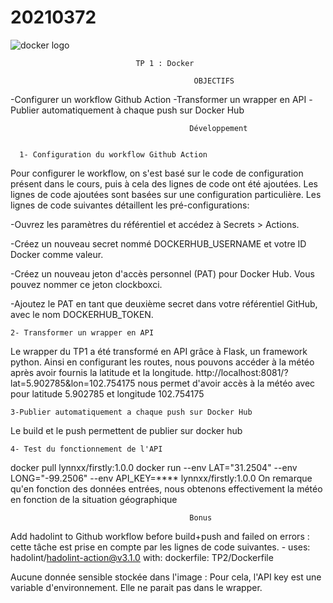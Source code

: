 # 20210372
  <img src="https://d1.awsstatic.com/acs/characters/Logos/Docker-Logo_Horizontel_279x131.b8a5c41e56b77706656d61080f6a0217a3ba356d.png" alt="docker logo" />

                                                  
                                TP 1 : Docker
    
                                             OBJECTIFS

-Configurer un workflow Github Action
-Transformer un wrapper en API
-Publier automatiquement à chaque push sur Docker Hub

                                            Développement  
                              
                              
      1- Configuration du workflow Github Action
Pour configurer le workflow, on s'est basé sur le code de configuration présent dans le cours, puis à cela des lignes de code ont été ajoutées. 
Les lignes de code ajoutées sont basées sur une configuration particulière. Les lignes de code suivantes détaillent les pré-configurations:

-Ouvrez les paramètres du référentiel et accédez à Secrets > Actions.

-Créez un nouveau secret nommé DOCKERHUB_USERNAME et votre ID Docker comme valeur.

-Créez un nouveau jeton d'accès personnel (PAT) pour Docker Hub. Vous pouvez nommer ce jeton clockboxci.

-Ajoutez le PAT en tant que deuxième secret dans votre référentiel GitHub, avec le nom DOCKERHUB_TOKEN.  
  
 
    2- Transformer un wrapper en API

Le wrapper du TP1 a été transformé en API grâce à Flask, un framework python. Ainsi en configurant les routes, nous pouvons accéder à la météo après avoir fournis la latitude et la longitude.
http://localhost:8081/?lat=5.902785&lon=102.754175 nous permet d'avoir accès à la météo avec pour latitude 5.902785 et longitude 102.754175 


    3-Publier automatiquement a chaque push sur Docker Hub
Le build et le push permettent de publier sur docker hub


    4- Test du fonctionnement de l'API
docker pull lynnxx/firstly:1.0.0 
docker run --env LAT="31.2504" --env LONG="-99.2506" --env API_KEY=**** lynnxx/firstly:1.0.0
On remarque qu'en fonction des données entrées, nous obtenons effectivement la météo en fonction de la situation géographique


                                            Bonus



Add hadolint to Github workflow before build+push and failed on errors : cette tâche est prise en compte par les lignes de code suivantes.
      - uses: hadolint/hadolint-action@v3.1.0
        with:
          dockerfile: TP2/Dockerfile

Aucune donnée sensible stockée dans l'image : Pour cela, l'API key est une variable d'environnement. Elle ne parait pas dans le wrapper.


